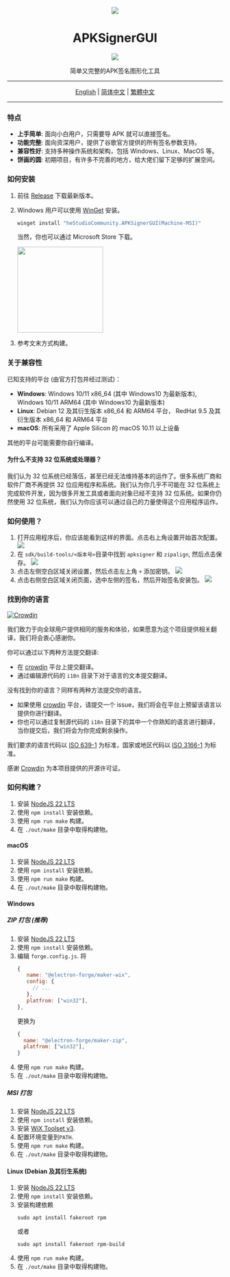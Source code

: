 <div align="center">
   <img src="./../../icons/icon.png" />
   <h1 style="text-align: center">APKSignerGUI</h1>
   <img src="./../../images/apphome.png" />
   <p style="text-align: center">简单又完整的APK签名图形化工具</p>
</div>

---

<div align="center">
   <a href="../../README.md">English</a> | 
   <a href="./README_CN.md">简体中文</a> | 
   <a href="./README_HK.md">繁體中文</a>
</div>

---

### 特点

- **上手简单**: 面向小白用户，只需要导 APK 就可以直接签名。
- **功能完整**: 面向资深用户，提供了谷歌官方提供的所有签名参数支持。
- **兼容性好**: 支持多种操作系统和架构，包括 Windows、Linux、MacOS 等。
- **饼画的圆**: 初期项目，有许多不完善的地方，给大佬们留下足够的扩展空间。

### 如何安装

1. 前往 [Release](https://github.com/hestudio-community/apksigner-gui/releases/latest) 下载最新版本。
2. Windows 用户可以使用 [WinGet](https://learn.microsoft.com/zh-cn/windows/package-manager/winget/) 安装。

   ```powershell
   winget install "heStudioCommunity.APKSignerGUI(Machine-MSI)"
   ```

   当然，你也可以通过 Microsoft Store 下载。

   <a href="https://apps.microsoft.com/detail/9n3q8bk8dp86?mode=direct">
   <img src="https://get.microsoft.com/images/zh-cn%20dark.svg" width="200"/>
   </a>

3. 参考文末方式构建。

### 关于兼容性

已知支持的平台 (由官方打包并经过测试)：

- **Windows**: Windows 10/11 x86_64 (其中 Windows10 为最新版本), Windows 10/11 ARM64 (其中 Windows10 为最新版本)
- **Linux**: Debian 12 及其衍生版本 x86_64 和 ARM64 平台， RedHat 9.5 及其衍生版本 x86_64 和 ARM64 平台
- **macOS**: 所有采用了 Apple Silicon 的 macOS 10.11 以上设备

其他的平台可能需要你自行编译。

#### 为什么不支持 32 位系统或处理器？

我们认为 32 位系统已经落伍，甚至已经无法维持基本的运作了。很多系统厂商和软件厂商不再提供 32 位应用程序和系统。我们认为你几乎不可能在 32 位系统上完成软件开发，因为很多开发工具或者面向对象已经不支持 32 位系统。如果你仍然使用 32 位系统，我们认为你应该可以通过自己的力量使得这个应用程序运作。

### 如何使用？

1. 打开应用程序后，你应该能看到这样的界面。点击右上角设置开始首次配置。
   ![](./../../images/1.png)
2. 在 `sdk/build-tools/<版本号>`目录中找到 `apksigner` 和 `zipalign`, 然后点击保存。
   ![](./../../images/2.png)
3. 点击左侧空白区域关闭设置，然后点击左上角 `+` 添加密钥。
   ![](./../../images/3.png)
4. 点击右侧空白区域关闭页面，选中左侧的签名，然后开始签名安装包。
   ![](./../../images/apphome.png)

### 找到你的语言

[![Crowdin](https://badges.crowdin.net/apksignergui/localized.svg)](https://crowdin.com/project/apksignergui)

我们致力于向全球用户提供相同的服务和体验，如果愿意为这个项目提供相关翻译，我们将会衷心感谢你。

你可以通过以下两种方法提交翻译:

- 在 [crowdin](https://crowdin.com/project/apksignergui) 平台上提交翻译。
- 通过编辑源代码的 `i18n` 目录下对于语言的文本提交翻译。

没有找到你的语言？同样有两种方法提交你的语言。

- 如果使用 [crowdin](https://crowdin.com/project/apksignergui) 平台，请提交一个 issue，我们将会在平台上预留该语言以提供你进行翻译。
- 你也可以通过复制源代码的 `i18n` 目录下的其中一个你熟知的语言进行翻译，当你提交后，我们将会为你完成剩余操作。

我们要求的语言代码以 [ISO 639-1](https://en.wikipedia.org/wiki/ISO_639-1) 为标准，国家或地区代码以 [ISO 3166-1](https://en.wikipedia.org/wiki/ISO_3166-1) 为标准。

感谢 [Crowdin](https://crowdin.com/) 为本项目提供的开源许可证。

### 如何构建？

1. 安装 [NodeJS 22 LTS](https://nodejs.org/)
2. 使用 `npm install` 安装依赖。
3. 使用 `npm run make` 构建。
4. 在 `./out/make` 目录中取得构建物。

#### macOS

1. 安装 [NodeJS 22 LTS](https://nodejs.org/)
2. 使用 `npm install` 安装依赖。
3. 使用 `npm run make` 构建。
4. 在 `./out/make` 目录中取得构建物。

#### Windows

##### ZIP 打包 (推荐)

1. 安装 [NodeJS 22 LTS](https://nodejs.org/)
2. 使用 `npm install` 安装依赖。
3. 编辑 `forge.config.js`.
   将
   ```javascript
   {
      name: "@electron-forge/maker-wix",
      config: {
        // ...
      },
      platfrom: ["win32"],
   },
   ```
   更换为
   ```javascript
   {
     name: "@electron-forge/maker-zip",
     platfrom: ["win32"],
   }
   ```
4. 使用 `npm run make` 构建。
5. 在 `./out/make` 目录中取得构建物。

##### MSI 打包

1. 安装 [NodeJS 22 LTS](https://nodejs.org/)
2. 使用 `npm install` 安装依赖。
3. 安装 [WiX Toolset v3](https://github.com/wixtoolset/wix3/releases/download/wix3141rtm/wix314-binaries.zip).
4. 配置环境变量到`PATH`.
5. 使用 `npm run make` 构建。
6. 在 `./out/make` 目录中取得构建物。

#### Linux (Debian 及其衍生系统)

1. 安装 [NodeJS 22 LTS](https://nodejs.org/)
2. 使用 `npm install` 安装依赖。
3. 安装构建依赖
   ```shell
   sudo apt install fakeroot rpm
   ```
   或者
   ```shell
   sudo apt install fakeroot rpm-build
   ```
4. 使用 `npm run make` 构建。
5. 在 `./out/make` 目录中取得构建物。
